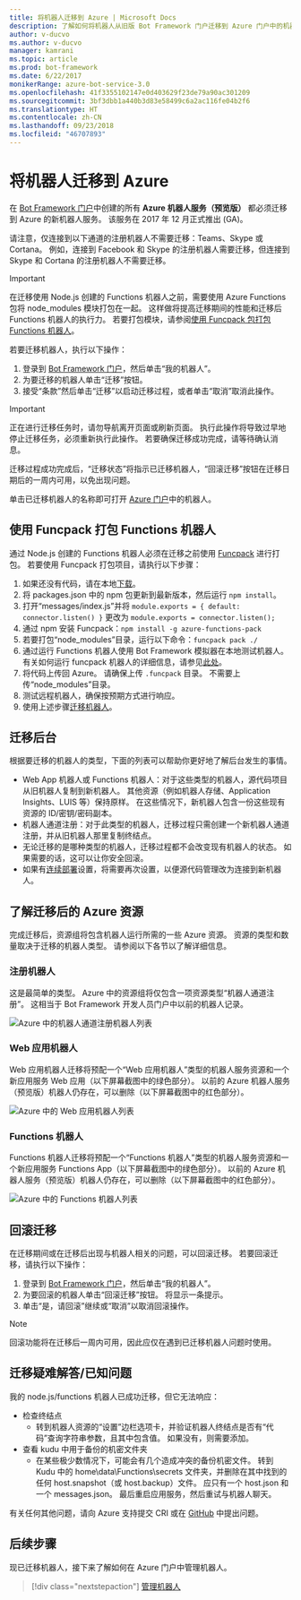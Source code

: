 ```yaml
---
title: 将机器人迁移到 Azure | Microsoft Docs
description: 了解如何将机器人从旧版 Bot Framework 门户迁移到 Azure 门户中的机器人服务。
author: v-ducvo
ms.author: v-ducvo
manager: kamrani
ms.topic: article
ms.prod: bot-framework
ms.date: 6/22/2017
monikerRange: azure-bot-service-3.0
ms.openlocfilehash: 41f3355102147e0d403629f23de79a90ac301209
ms.sourcegitcommit: 3bf3dbb1a440b3d83e58499c6a2ac116fe04b2f6
ms.translationtype: HT
ms.contentlocale: zh-CN
ms.lasthandoff: 09/23/2018
ms.locfileid: "46707893"
---
```

# <a name="migrate-your-bot-to-azure"></a>将机器人迁移到 Azure



在 [Bot Framework 门户](http://dev.botframework.com)中创建的所有 **Azure 机器人服务（预览版）** 都必须迁移到 Azure 的新机器人服务。 该服务在 2017 年 12 月正式推出 (GA)。 

请注意，仅连接到以下通道的注册机器人不需要迁移：Teams、Skype 或 Cortana。 例如，连接到 Facebook 和 Skype 的注册机器人需要迁移，但连接到 Skype 和 Cortana 的注册机器人不需要迁移。

> [!IMPORTANT]
> 在迁移使用 Node.js 创建的 Functions 机器人之前，需要使用 Azure Functions 包将 node_modules 模块打包在一起。 这样做将提高迁移期间的性能和迁移后 Functions 机器人的执行力。 若要打包模块，请参阅[使用 Funcpack 包打包 Functions 机器人](#package-a-functions-bot-with-funcpack)。

若要迁移机器人，执行以下操作：

1. 登录到 [Bot Framework 门户](http://dev.botframework.com)，然后单击“我的机器人”。
2. 为要迁移的机器人单击“迁移”按钮。
3. 接受“条款”然后单击“迁移”以启动迁移过程，或者单击“取消”取消此操作。

> [!IMPORTANT]
> 正在进行迁移任务时，请勿导航离开页面或刷新页面。 执行此操作将导致过早地停止迁移任务，必须重新执行此操作。 若要确保迁移成功完成，请等待确认消息。

迁移过程成功完成后，“迁移状态”将指示已迁移机器人，“回滚迁移”按钮在迁移日期后的一周内可用，以免出现问题。

单击已迁移机器人的名称即可打开 [Azure 门户](http://portal.azure.com)中的机器人。

## <a name="package-a-functions-bot-with-funcpack"></a>使用 Funcpack 打包 Functions 机器人

通过 Node.js 创建的 Functions 机器人必须在迁移之前使用 [Funcpack](https://github.com/Azure/azure-functions-pack) 进行打包。 若要使用 Funcpack 打包项目，请执行以下步骤：

1.  如果还没有代码，请在本地[下载](bot-service-build-download-source-code.md)。
2.  将 packages.json 中的 npm 包更新到最新版本，然后运行 `npm install`。
3.  打开“messages/index.js”并将 `module.exports = { default: connector.listen() }` 更改为 `module.exports = connector.listen();`
4.  通过 npm 安装 Funcpack：`npm install -g azure-functions-pack`
5.  若要打包“node_modules”目录，运行以下命令：`funcpack pack ./`
6.  通过运行 Functions 机器人使用 Bot Framework 模拟器在本地测试机器人。 有关如何运行 funcpack 机器人的详细信息，请参见[此处](https://github.com/Azure/azure-functions-pack#how-to-run)。 
7.  将代码上传回 Azure。 请确保上传 `.funcpack` 目录。 不需要上传“node_modules”目录。
8. 测试远程机器人，确保按预期方式进行响应。
9. 使用上述步骤[迁移机器人](#migrate-your-bot-to-azure)。

## <a name="migration-under-the-hood"></a>迁移后台

根据要迁移的机器人的类型，下面的列表可以帮助你更好地了解后台发生的事情。

* Web App 机器人或 Functions 机器人：对于这些类型的机器人，源代码项目从旧机器人复制到新机器人。 其他资源（例如机器人存储、Application Insights、LUIS 等）保持原样。 在这些情况下，新机器人包含一份这些现有资源的 ID/密钥/密码副本。 
* 机器人通道注册：对于此类型的机器人，迁移过程只需创建一个新机器人通道注册，并从旧机器人那里复制终结点。 
* 无论迁移的是哪种类型的机器人，迁移过程都不会改变现有机器人的状态。 如果需要的话，这可以让你安全回滚。
* 如果有[连续部署](bot-service-build-continuous-deployment.md)设置，将需要再次设置，以便源代码管理改为连接到新机器人。

## <a name="understanding-azure-resources-after-migration"></a>了解迁移后的 Azure 资源
完成迁移后，资源组将包含机器人运行所需的一些 Azure 资源。 资源的类型和数量取决于迁移的机器人类型。 请参阅以下各节以了解详细信息。

### <a name="registration-bot"></a>注册机器人

这是最简单的类型。 Azure 中的资源组将仅包含一项资源类型“机器人通道注册”。 这相当于 Bot Framework 开发人员门户中以前的机器人记录。

![Azure 中的机器人通道注册机器人列表](~/media/bot-service-migrate-bot/channel-registration-bot.png)

### <a name="web-app-bot"></a>Web 应用机器人
Web 应用机器人迁移将预配一个“Web 应用机器人”类型的机器人服务资源和一个新应用服务 Web 应用（以下屏幕截图中的绿色部分）。 以前的 Azure 机器人服务（预览版）机器人仍存在，可以删除（以下屏幕截图中的红色部分）。

![Azure 中的 Web 应用机器人列表](~/media/bot-service-migrate-bot/web-app-bot.png)

### <a name="functions-bot"></a>Functions 机器人
Functions 机器人迁移将预配一个“Functions 机器人”类型的机器人服务资源和一个新应用服务 Functions App（以下屏幕截图中的绿色部分）。 以前的 Azure 机器人服务（预览版）机器人仍存在，可以删除（以下屏幕截图中的红色部分）。

![Azure 中的 Functions 机器人列表](~/media/bot-service-migrate-bot/functions-bot.png)


## <a name="roll-back-migration"></a>回滚迁移

在迁移期间或在迁移后出现与机器人相关的问题，可以回滚迁移。 若要回滚迁移，请执行以下操作：

1. 登录到 [Bot Framework 门户](http://dev.botframework.com)，然后单击“我的机器人”。
2. 为要回滚的机器人单击“回滚迁移”按钮。 将显示一条提示。
3. 单击“是，请回滚”继续或“取消”以取消回滚操作。

> [!NOTE]
> 回滚功能将在迁移后一周内可用，因此应仅在遇到已迁移机器人问题时使用。

## <a name="migration-troubleshootingknown-issues"></a>迁移疑难解答/已知问题
我的 node.js/functions 机器人已成功迁移，但它无法响应：

* 检查终结点
  * 转到机器人资源的“设置”边栏选项卡，并验证机器人终结点是否有“代码”查询字符串参数，且其中包含值。 如果没有，则需要添加。
* 查看 kudu 中用于备份的机密文件夹
  * 在某些极少数情况下，可能会有几个造成冲突的备份机密文件。 转到 Kudu 中的 home\data\Functions\secrets 文件夹，并删除在其中找到的任何 host.snapshot（或 host.backup）文件。 应只有一个 host.json 和一个 messages.json。 最后重启应用服务，然后重试与机器人聊天。

有关任何其他问题，请向 Azure 支持提交 CRI 或在 [GitHub](https://github.com/MicrosoftDocs/bot-framework-docs/issues) 中提出问题。


## <a name="next-steps"></a>后续步骤

现已迁移机器人，接下来了解如何在 Azure 门户中管理机器人。

> [!div class="nextstepaction"]
> [管理机器人](bot-service-manage-overview.md)
